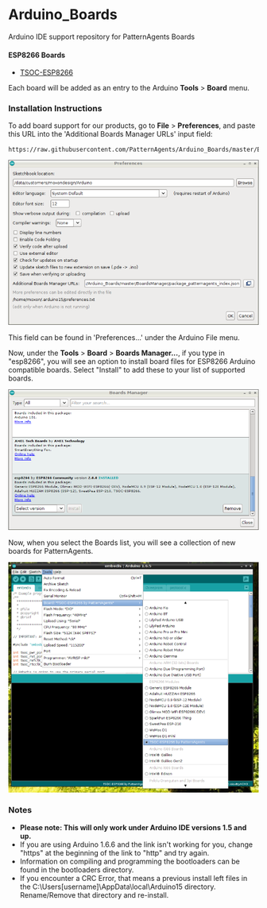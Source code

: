 # Arduino_Boards

Arduino IDE support repository for PatternAgents Boards

#### ESP8266 Boards

* [TSOC-ESP8266](http://www.patternagents.com/store/)


Each board will be added as an entry to the Arduino **Tools** > **Board** menu.

### Installation Instructions

To add board support for our products, go to **File** > **Preferences**, and paste this URL into the 'Additional Boards Manager URLs' input field:

	https://raw.githubusercontent.com/PatternAgents/Arduino_Boards/master/BoardsManager/package_patternagents_index.json

![Adding a board manager list](https://raw.githubusercontent.com/PatternAgents/Arduino_Boards/master/images/arduino_preferences.png?raw=true)

This field can be found in 'Preferences...' under the Arduino File menu.

Now, under the **Tools** > **Board** > **Boards Manager...**, if you type in "esp8266", you will see an option to install board files for ESP8266 Arduino compatible boards. 
Select "Install" to add these to your list of supported boards.

![PatternAgents Board](https://raw.githubusercontent.com/PatternAgents/Arduino_Boards/master/images/arduino_boardsmanager.png?raw=true)

Now, when you select the Boards list, you will see a collection of new boards for PatternAgents.

![PatternAgents Boards List](https://raw.githubusercontent.com/PatternAgents/Arduino_Boards/master/images/arduino_board.png?raw=true)

### Notes

* **Please note: This will only work under Arduino IDE versions 1.5 and up.**
* If you are using Arduino 1.6.6 and the link isn't working for you, change "https" at the beginning of the link to "http" and try again.
* Information on compiling and programming the bootloaders can be found in the bootloaders directory.
* If you encounter a CRC Error, that means a previous install left files in the C:\Users\[username]\AppData\local\Arduino15 directory. Rename/Remove that directory and re-install.
